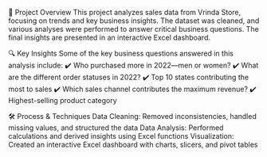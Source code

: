 📌 Project Overview
This project analyzes sales data from Vrinda Store, focusing on trends and key business insights. The dataset was cleaned, and various analyses were performed to answer critical business questions. The final insights are presented in an interactive Excel dashboard.

🔍 Key Insights
Some of the key business questions answered in this analysis include:
✔️ Who purchased more in 2022—men or women?
✔️ What are the different order statuses in 2022?
✔️ Top 10 states contributing the most to sales
✔️ Which sales channel contributes the maximum revenue?
✔️ Highest-selling product category

🛠️ Process & Techniques
Data Cleaning: Removed inconsistencies, handled missing values, and structured the data
Data Analysis: Performed calculations and derived insights using Excel functions
Visualization: Created an interactive Excel dashboard with charts, slicers, and pivot tables


